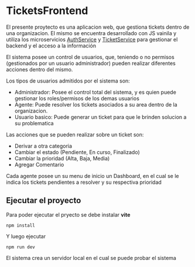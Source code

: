 # TicketsFrontend

El presente proytecto es una aplicacion web, que gestiona tickets dentro de una organizacion. El mismo se encuentra desarrollado con JS vainila y utiliza los microservicios [AuthService](https://github.com/diloretoignacio/AuthService) y [TicketService](https://github.com/diloretoignacio/TicketService) para gestionar el backend y el acceso a la información

El sistema posee un control de usuarios, que, teniendo o no permisos (gestionados por un usuario administrador) pueden realizar diferentes acciones dentro del mismo.

Los tipos de usuarios admitidos por el sistema son:

* Administrador: Posee el control total del sistema, y es quien puede gestionar los roles/permisos de los demas usuarios
* Agente: Puede resolver los tickets asociados a su area dentro de la organizacion.
* Usuario basico: Puede generar un ticket para que le brinden solucion a su problematica

Las acciones que se pueden realizar sobre un ticket son:

* Derivar a otra categoria
* Cambiar el estado (Pendiente, En curso, Finalizado)
* Cambiar la prioridad (Alta, Baja, Media)
* Agregar Comentario

Cada agente posee un su menu de inicio un Dashboard, en el cual se le indica los tickets pendientes a resolver y su respectiva prioridad

## Ejecutar el proyecto

Para poder ejecutar el pryecto se debe instalar **vite**
```
npm install
```
Y luego ejecutar
```
npm run dev
```
El sistema crea un servidor local en el cual se puede probar el sistema
